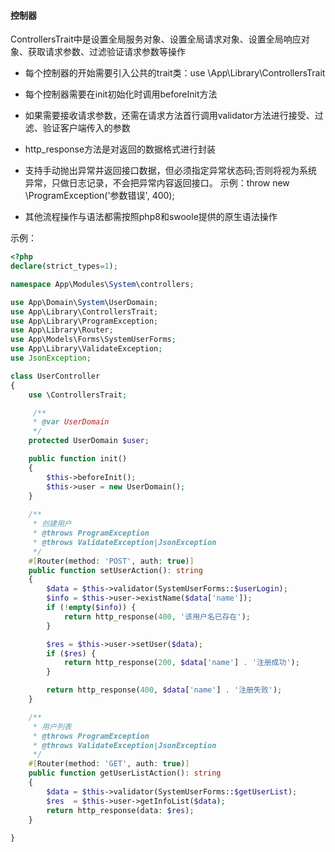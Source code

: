 #### 控制器

ControllersTrait中是设置全局服务对象、设置全局请求对象、设置全局响应对象、获取请求参数、过滤验证请求参数等操作

 * 每个控制器的开始需要引入公共的trait类：use \App\Library\ControllersTrait
 
 * 每个控制器需要在init初始化时调用beforeInit方法
 
 * 如果需要接收请求参数，还需在请求方法首行调用validator方法进行接受、过滤、验证客户端传入的参数
 
 * http_response方法是对返回的数据格式进行封装
 
 * 支持手动抛出异常并返回接口数据，但必须指定异常状态码;否则将视为系统异常，只做日志记录，不会把异常内容返回接口。
 示例：throw new \ProgramException('参数错误', 400);
 
 * 其他流程操作与语法都需按照php8和swoole提供的原生语法操作
 
示例：

```php
<?php
declare(strict_types=1);

namespace App\Modules\System\controllers;

use App\Domain\System\UserDomain;
use App\Library\ControllersTrait;
use App\Library\ProgramException;
use App\Library\Router;
use App\Models\Forms\SystemUserForms;
use App\Library\ValidateException;
use JsonException;

class UserController
{
    use \ControllersTrait;

     /**
     * @var UserDomain
     */
    protected UserDomain $user;

    public function init()
    {
        $this->beforeInit();
        $this->user = new UserDomain();
    }
    
    /**
     * 创建用户
     * @throws ProgramException
     * @throws ValidateException|JsonException
     */
    #[Router(method: 'POST', auth: true)]
    public function setUserAction(): string
    {
        $data = $this->validator(SystemUserForms::$userLogin);
        $info = $this->user->existName($data['name']);
        if (!empty($info)) {
            return http_response(400, '该用户名已存在');
        }

        $res = $this->user->setUser($data);
        if ($res) {
            return http_response(200, $data['name'] . '注册成功');
        }

        return http_response(400, $data['name'] . '注册失败');
    }

    /**
     * 用户列表
     * @throws ProgramException
     * @throws ValidateException|JsonException
     */
    #[Router(method: 'GET', auth: true)]
    public function getUserListAction(): string
    {
        $data = $this->validator(SystemUserForms::$getUserList);
        $res  = $this->user->getInfoList($data);
        return http_response(data: $res);
    }
    
}
```

